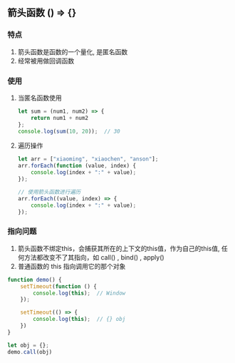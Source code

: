 ## 箭头函数 () => {}

### 特点

1. 箭头函数是函数的一个量化, 是匿名函数
2. 经常被用做回调函数



### 使用

1. 当匿名函数使用

   ```js
   let sum = (num1, num2) => {
       return num1 + num2
   };
   console.log(sum(10, 20));  // 30
   ```

2. 遍历操作

   ```js
   let arr = ["xiaoming", "xiaochen", "anson"];
   arr.forEach(function (value, index) {
       console.log(index + ":" + value);
   });
   
   // 使用箭头函数进行遍历
   arr.forEach((value, index) => {
       console.log(index + ":" + value);
   });
   ```

   

### 指向问题

1. 箭头函数不绑定this，会捕获其所在的上下文的this值，作为自己的this值, 任何方法都改变不了其指向，如 call() ,  bind() ,  apply() 
2. 普通函数的 this 指向调用它的那个对象

```js
function demo() {
    setTimeout(function () {
        console.log(this);  // Window
    });

    setTimeout(() => {
        console.log(this);  // {} obj
    })
}

let obj = {};
demo.call(obj)
```



